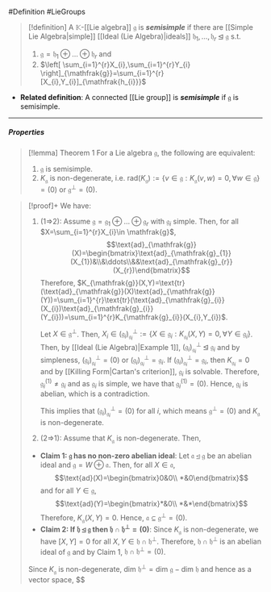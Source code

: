 #Definition #LieGroups 

> [!definition]
> A $\mathbb{K}$-[[Lie algebra]] $\mathfrak{g}$ is ***semisimple*** if there are [[Simple Lie Algebra|simple]] [[Ideal (Lie Algebra)|ideals]] $\mathfrak{h}_{1},\dots,\mathfrak{h}_{r}\unlhd \mathfrak{g}$ s.t. 
> 1. $\mathfrak{g}=\mathfrak{h}_{1}\oplus\dots \oplus \mathfrak{h}_{r}$ and 
> 2. $\left[ \sum_{i=1}^{r}X_{i},\sum_{i=1}^{r}Y_{i} \right]_{\mathfrak{g}}=\sum_{i=1}^{r}[X_{i},Y_{i}]_{\mathfrak{h_{i}}}$
- **Related definition**: A connected [[Lie group]] is ***semisimple*** if $\mathfrak{g}$ is semisimple.
---
##### Properties
> [!lemma] Theorem 1
> For a Lie algebra $\mathfrak{g}$, the following are equivalent:
> 1. $\mathfrak{g}$ is semisimple.
> 2. $K_{\mathfrak{g}}$ is non-degenerate, i.e. $\text{rad}(K_{\mathfrak{g}}):=\{ v\in \mathfrak{g}:K_{\mathfrak{g}}(v,w)=0, \forall w\in \mathfrak{g} \}=(0)$ or $\mathfrak{g}^{\bot}=(0)$.

> [!proof]+
> We have:
> 1. (1=>2): Assume $\mathfrak{g}=\mathfrak{g}_{1}\oplus\dots \oplus \mathfrak{g}_{r}$ with $\mathfrak{g}_{i}$ simple. Then, for all $X=\sum_{i=1}^{r}X_{i}\in \mathfrak{g}$, $$\text{ad}_{\mathfrak{g}}(X)=\begin{bmatrix}\text{ad}_{\mathfrak{g}_{1}}(X_{1})&\\&\ddots\\&&\text{ad}_{\mathfrak{g}_{r}}(X_{r})\end{bmatrix}$$Therefore, $K_{\mathfrak{g}}(X,Y)=\text{tr}(\text{ad}_{\mathfrak{g}}(X)\text{ad}_{\mathfrak{g}}(Y))=\sum_{i=1}^{r}\text{tr}(\text{ad}_{\mathfrak{g}_{i}}(X_{i})\text{ad}_{\mathfrak{g}_{i}}(Y_{i}))=\sum_{i=1}^{r}K_{\mathfrak{g}_{i}}(X_{i},Y_{i})$.
>    
>    Let $X\in \mathfrak{g}^{\bot}$. Then, $X_{i}\in (\mathfrak{g}_{i})^{\bot}_{\mathfrak{g}_{i}}:=\{ X\in \mathfrak{g}_{i}:K_{\mathfrak{g}_{i}}(X,Y)=0,\forall Y\in \mathfrak{g}_{i} \}$. Then, by [[Ideal (Lie Algebra)|Example 1]], $(\mathfrak{g}_{i})^{\bot}_{\mathfrak{g}_{i}}\unlhd \mathfrak{g}_{i}$ and by simpleness, $(\mathfrak{g}_{i})^{\bot}_{\mathfrak{g}_{i}}=(0)$ or $(\mathfrak{g}_{i})^{\bot}_{\mathfrak{g}_{i}}=\mathfrak{g}_{i}$. If $(\mathfrak{g}_{i})^{\bot}_{\mathfrak{g}_{i}}=\mathfrak{g}_{i}$, then $K_{\mathfrak{g}_{i}}=0$ and by [[Killing Form|Cartan's criterion]], $\mathfrak{g}_{i}$ is solvable. Therefore, $\mathfrak{g}_{i}^{(1)}\neq \mathfrak{g}_{i}$ and as $\mathfrak{g}_{i}$ is simple, we have that $\mathfrak{g}_{i}^{(1)}=(0)$. Hence, $\mathfrak{g}_{i}$ is abelian, which is a contradiction. 
>    
>    This implies that $(\mathfrak{g}_{i})^{\bot}_{\mathfrak{g}_{i}}=(0)$ for all $i$, which means $\mathfrak{g}^{\bot}=(0)$ and $K_{\mathfrak{g}}$ is non-degenerate. 
> 2. (2=>1): Assume that $K_{\mathfrak{g}}$ is non-degenerate. Then, 
> 	- **Claim 1: $\mathfrak{g}$ has no non-zero abelian ideal**: 
> 	  Let $\mathfrak{a}\unlhd \mathfrak{g}$ be an abelian ideal and $\mathfrak{g}=W\oplus \mathfrak{a}$. Then, for all $X\in \mathfrak{a}$, $$\text{ad}(X)=\begin{bmatrix}0&0\\ *&0\end{bmatrix}$$and for all $Y\in \mathfrak{g}$, $$\text{ad}(Y)=\begin{bmatrix}*&0\\ *&*\end{bmatrix}$$Therefore, $K_{\mathfrak{g}}(X,Y)=0$. Hence, $\mathfrak{a}\subseteq \mathfrak{g}^{\bot}=(0)$.
> 	- **Claim 2: If $\mathfrak{h}\unlhd \mathfrak{g}$ then $\mathfrak{h}\cap \mathfrak{h}^{\bot}=(0)$**:
> 	  Since $K_{\mathfrak{g}}$ is non-degenerate, we have $[X,Y]=0$ for all $X,Y\in \mathfrak{h}\cap \mathfrak{h}^{\bot}$. Therefore, $\mathfrak{h}\cap \mathfrak{h}^{\bot}$ is an abelian ideal of $\mathfrak{g}$ and by Claim 1, $\mathfrak{h}\cap \mathfrak{h}^{\bot}=(0)$.
> 	
> 	Since $K_{\mathfrak{g}}$ is non-degenerate, $\text{dim }\mathfrak{h}^{\bot}=\text{dim }\mathfrak{g}-\text{dim }\mathfrak{h}$ and hence as a vector space, $$
